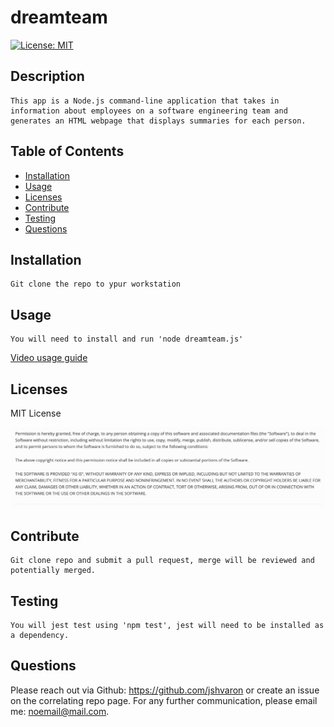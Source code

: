# dreamteam

   [![License: MIT](https://img.shields.io/badge/License-MIT-yellow.svg)](https://opensource.org/licenses/MIT) 

## Description
    
    This app is a Node.js command-line application that takes in information about employees on a software engineering team and generates an HTML webpage that displays summaries for each person.

## Table of Contents

    
- [Installation](#installation) 
- [Usage](#usage) 
- [Licenses](#licenses) 
- [Contribute](#contribute) 
- [Testing](#testing) 
- [Questions](#questions)


    
## Installation
    
    Git clone the repo to ypur workstation

## Usage

    You will need to install and run 'node dreamteam.js'

  [Video usage guide](https://drive.google.com/file/d/16bqPTdSVKrAoVJY_rAZH_L5J8Z5MJxlF/view)




## Licenses

    

MIT License

![MIT License Image](assets/MIT.png)

## Contribute

    Git clone repo and submit a pull request, merge will be reviewed and potentially merged.

## Testing

    You will jest test using 'npm test', jest will need to be installed as a dependency. 

## Questions
 

Please reach out via Github: https://github.com/jshvaron or create an issue on the correlating repo page. For any further communication, please email me: noemail@mail.com.

